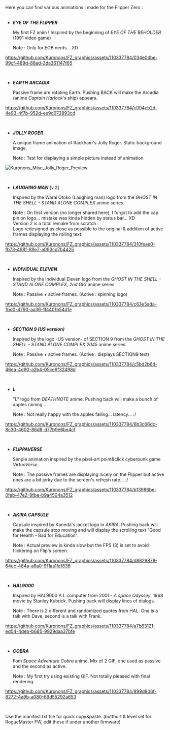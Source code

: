 Here you can find various animations I made for the Flipper Zero :
<BR><BR>
   
   - ___EYE OF THE FLIPPER___
   
      My first FZ anim ! Inspired by the beginning of *EYE OF THE BEHOLDER* (1991 video game)
      
      Note : Only for EOB nerds... XD

https://github.com/Kuronons/FZ_graphics/assets/110337784/034e0dbe-99cf-489d-88ad-3da361147f65

<BR>
   
   - ___EARTH ARCADIA___
      
      Passive frame are rotating Earth. Pushing BACK will make the Arcadia (anime *Captain Harlock*'s ship) appears.
      
https://github.com/Kuronons/FZ_graphics/assets/110337784/c004cb2d-4e93-4f7b-952d-ee9d073893cd

<BR>
      
   - ___JOLLY ROGER___
   
      A unique frame animation of Rackham's Jolly Roger. Static background image.
      
      Note : Test for displaying a simple picture instead of animation
      
![Kuronons_Misc_Jolly_Roger_Preview](https://user-images.githubusercontent.com/110337784/193910887-e76aa2ec-4b02-4aba-84bd-b80c9c8f78b0.jpg)

<BR>

   - ___LAUGHING MAN___   [v.2]
      
      Inspired by the Warai Otoko (Laughing man) logo from the *GHOST IN THE SHELL - STAND ALONE COMPLEX* anime series.
      
      Note : On first version (no longer shared here), I forgot to add the cap pin on logo... mistake was kinda hidden by status bar... XD<BR>
             Version 2 is a total remake from scratch :<BR>
             Logo redesigned as close as possible to the original & addition of active frames displaying the rolling text.

https://github.com/Kuronons/FZ_graphics/assets/110337784/310feae0-fb73-498f-89e7-a093cd7b4425

<BR>

   - ___INDIVIDUAL ELEVEN___
      
      Inspired by the Individual Eleven logo from the *GHOST IN THE SHELL - STAND ALONE COMPLEX, 2nd GIG* anime series.
      
      Note : Passive + active frames. (Active : spinning logo)
                   
https://github.com/Kuronons/FZ_graphics/assets/110337784/c63e5ada-1bd0-4790-aa36-1f4401b54d1e

<BR>

   - ___SECTION 9 (US version)___
      
      Inspired by the logo -US version- of SECTION 9 from the *GHOST IN THE SHELL - STAND ALONE COMPLEX 2045* anime series.
      
      Note : Passive + active frames. (Active : displays SECTION9 text)
                   
https://github.com/Kuronons/FZ_graphics/assets/110337784/c5bd2b6d-46ea-4d90-a2b4-05ce9f32498d

<BR>
   
   - ___L___
      
      "L" logo from *DEATHNOTE* anime. Pushing back will make a bunch of apples raining...
      
      Note : Not really happy with the apples falling... latency... :/

https://github.com/Kuronons/FZ_graphics/assets/110337784/6b3c66dc-8c30-4602-86d8-d77b9e6be4cf

<BR>
   
   - ___FLIPPAVERSE___
      
      Simple animation inspired by the pixel-art point&click cyberpunk game *VirtuaVerse*.
      
      Note : The passive frames are displaying nicely on the Flipper but active ones are a bit jerky due to the screen's refresh rate... :/

https://github.com/Kuronons/FZ_graphics/assets/110337784/b13986be-0fab-47e2-8fbe-b9a4504a3512

<BR>
   
   - ___AKIRA CAPSULE___
      
      Capsule inspired by Kaneda's jacket logo in *AKIRA*. Pushing back will make the capsule stop moving and will display the scrolling text "Good for Health - Bad for Education".
      
      Note : Actual preview is kinda slow but the FPS (3) is set to avoid flickering on Flip's screen.

https://github.com/Kuronons/FZ_graphics/assets/110337784/d8829878-64ec-484a-a6a0-9f1aa1faf836

<BR>
    
   - ___HAL9000___
      
      Inspired by HAL9000 A.I. computer from 2001 - *A space Odyssey*, 1968 movie by Stanley Kubrick. Pushing back will display lines of dialogs.
      
      Note : There is 2 different and randomized quotes from HAL. One is a talk with Dave, second is a talk with Frank.

https://github.com/Kuronons/FZ_graphics/assets/110337784/a7b63121-ed04-4deb-b685-9929daa37bfe

<BR>

   - ___COBRA___
      
      Fom *Space Adventure Cobra* anime. Mix of 2 GIF, one used as passive and the second as active.
      
      Note : My first try using existing GIF. Not totally pleased with final rendering.

https://github.com/Kuronons/FZ_graphics/assets/110337784/899d806f-8272-4a9b-a080-69d55292a653

<BR>

Use the manifest.txt file for quick copy&paste. (butthurt & level set for RogueMaster FW, edit these if under another firmware)
